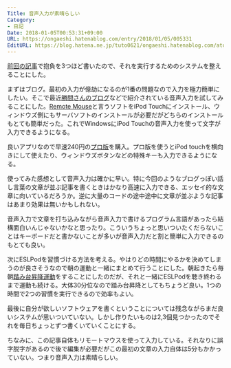 ```yaml
---
Title: 音声入力が素晴らしい
Category:
- 日記
Date: 2018-01-05T00:53:31+09:00
URL: https://ongaeshi.hatenablog.com/entry/2018/01/05/005331
EditURL: https://blog.hatena.ne.jp/tuto0621/ongaeshi.hatenablog.com/atom/entry/8599973812333406626
---
```


[前回の記事](http://ongaeshi.hatenablog.com/entry/2017/12/30/000359)で抱負を3つほど書いたので、それを実行するためのシステムを整えることにした。

まずはブログ。最初の入力が億劫になるのが1番の問題なので入力を極力簡単にしたい。そこで最近[勝間さんのブログ](http://katsumakazuyo.hatenablog.com/entry/2017/12/15/201918)などで紹介されている音声入力を試してみることにした。[Remote Mouse](https://itunes.apple.com/jp/app/remote-mouse-%E3%83%AF%E3%82%A4%E3%83%A4%E3%83%AC%E3%82%B9%E3%83%9E%E3%82%A6%E3%82%B9-%E3%82%AD%E3%83%BC%E3%83%9C%E3%83%BC%E3%83%89%E3%81%A8%E3%82%BF%E3%83%83%E3%83%81%E3%83%91%E3%83%83%E3%83%89/id385894596?mt=8)と言うソフトをiPod Touchにインストール、ウィンドウズ側にもサーバソフトのインストールが必要だがどちらのインストールもとても簡単だった。これでWindowsにiPod Touchの音声入力を使って文字が入力できるようになる。

良いアプリなので早速240円の[プロ版](https://itunes.apple.com/jp/app/%E3%83%AF%E3%82%A4%E3%83%A4%E3%83%AC%E3%82%B9%E3%83%9E%E3%82%A6%E3%82%B9-remote-mouse/id380450781?mt=8)を購入。プロ版を使うとiPod touchを横向きにして使えたり、ウィンドウズボタンなどの特殊キーも入力できるようになる。

使ってみた感想として音声入力は確かに早い。特に今回のようなブログっぽい話し言葉の文章が並ぶ記事を書くときはかなり高速に入力できる、エッセイ的な文章に向いているだろうか。逆に大量のコードの途中途中に文章が並ぶような記事はあまり効果は無いかもしれない。

音声入力で文章を打ち込みながら音声入力で書けるプログラム言語があったら結構面白いんじゃないかなと思ったり。こういうちょっと思いついたくだらないことはキーボードだと書かないことが多いが音声入力だと割と簡単に入力できるのもとても良い。

次にESLPodを習慣づける方法を考える。やはりどの時間にやるかを決めてしまうのが良さそうなので朝の運動と一緒にまとめて行うことにした。朝起きたら毎朝[踏み台昇降運動](https://item.rakuten.co.jp/alpen/4752023206/)をすることにしたのだが、それと一緒にESLPodを聴き終わるまで運動も続ける。大体30分位なので踏み台昇降としてもちょうど良い。1つの時間で2つの習慣を実行できるので効率もよい。

最後に自分が欲しいソフトウェアを書くということについては残念ながらまだ良いシステムが思いついていない。しかし作りたいものは2,3個見つかったのでそれを毎日ちょっとずつ書くいていくことにする。

ちなみに、この記事自体もリモートマウスを使って入力している。それなりに誤字脱字があるので後で編集が必要だがこの最初の文章の入力自体は5分もかかっていない。つまり音声入力は素晴らしい。
